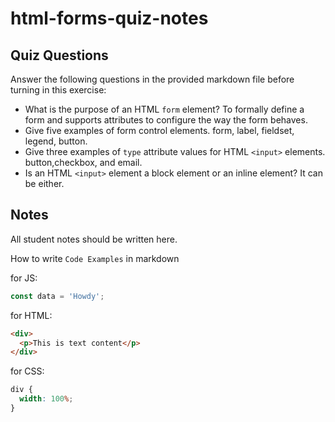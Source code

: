 # html-forms-quiz-notes

## Quiz Questions

Answer the following questions in the provided markdown file before turning in this exercise:

- What is the purpose of an HTML `form` element?
  To formally define a form and supports attributes to configure the way the form behaves.
- Give five examples of form control elements.
  form, label, fieldset, legend, button.
- Give three examples of `type` attribute values for HTML `<input>` elements.
  button,checkbox, and email.
- Is an HTML `<input>` element a block element or an inline element?
  It can be either.

## Notes

All student notes should be written here.

How to write `Code Examples` in markdown

for JS:

```javascript
const data = 'Howdy';
```

for HTML:

```html
<div>
  <p>This is text content</p>
</div>
```

for CSS:

```css
div {
  width: 100%;
}
```
